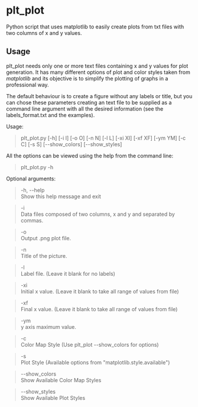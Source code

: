 # plt_plot
Python script that uses matplotlib to easily create plots from txt files with two columns of x and y values.

## Usage

plt_plot needs only one or more text files containing x and y values for plot generation. It has many different options of plot
and color styles taken from *matplotlib* and its objective is to simplify the plotting of graphs in a professional way. 

The default behaviour is to create a figure without any labels or title, but you can chose these parameters creating an text file
to be supplied as a command line argument with all the desired information (see the labels_format.txt and the examples).

Usage: 

>plt_plot.py [-h] [-i I] [-o O] [-n N] [-l L] [-xi XI] [-xf XF] [-ym YM] [-c C] [-s S] [--show_colors] [--show_styles] 

All the options can be viewed using the help from the command line:

> plt_plot.py -h 

Optional arguments: 

>-h, --help        
Show this help message and exit  

>-i                
Data files composed of two columns, x and y and separated by commas.  

>-o  
Output .png plot file.  

>-n  
Title of the picture.  

>-l  
Label file. (Leave it blank for no labels)  

>-xi  
Initial x value. (Leave it blank to take all range of values from file)  

>-xf  
Final x value. (Leave it blank to take all range of values from file)  

>-ym  
y axis maximum value.  

>-c  
Color Map Style (Use plt_plot --show_colors for options)  

>-s  
Plot Style (Available options from "matplotlib.style.available")  

>--show_colors  
Show Available Color Map Styles  

>--show_styles  
Show Available Plot Styles  
